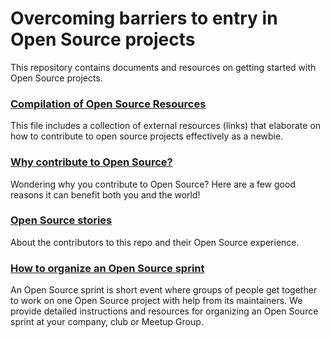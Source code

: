 # Overcoming barriers to entry in Open Source projects

This repository contains documents and resources on getting started with Open
Source projects.

### [Compilation of Open Source Resources](./compilation_of_open_source_resources.md)
This file includes a collection of external resources (links) that elaborate on how to contribute to open source projects effectively as a newbie.

### [Why contribute to Open Source?](./what_is_open_source_and_why_contribute.md) 
Wondering why you contribute to Open Source?  Here are a few good reasons it can benefit both you and the world!

### [Open Source stories](./open_source_stories.md)
About the contributors to this repo and their Open Source experience.

### [How to organize an Open Source sprint](./how_to_organize_an_open_source_sprint.md)
An Open Source sprint is short event where groups of people get together to work on one Open Source project with help from its maintainers.  We provide detailed instructions and resources for organizing an Open Source sprint at your company, club or Meetup Group.   
